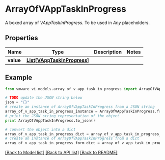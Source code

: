 # ArrayOfVAppTaskInProgress

A boxed array of *VAppTaskInProgress*. To be used in *Any* placeholders. 

## Properties
Name | Type | Description | Notes
------------ | ------------- | ------------- | -------------
**value** | [**List[VAppTaskInProgress]**](VAppTaskInProgress.md) |  | 

## Example

```python
from vmware_vi.models.array_of_v_app_task_in_progress import ArrayOfVAppTaskInProgress

# TODO update the JSON string below
json = "{}"
# create an instance of ArrayOfVAppTaskInProgress from a JSON string
array_of_v_app_task_in_progress_instance = ArrayOfVAppTaskInProgress.from_json(json)
# print the JSON string representation of the object
print ArrayOfVAppTaskInProgress.to_json()

# convert the object into a dict
array_of_v_app_task_in_progress_dict = array_of_v_app_task_in_progress_instance.to_dict()
# create an instance of ArrayOfVAppTaskInProgress from a dict
array_of_v_app_task_in_progress_form_dict = array_of_v_app_task_in_progress.from_dict(array_of_v_app_task_in_progress_dict)
```
[[Back to Model list]](../README.md#documentation-for-models) [[Back to API list]](../README.md#documentation-for-api-endpoints) [[Back to README]](../README.md)


